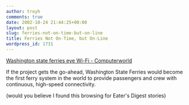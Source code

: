 ```yaml
---
author: troyh
comments: true
date: 2002-10-24 21:44:25+00:00
layout: post
slug: ferries-not-on-time-but-on-line
title: Ferries Not On-Time, but On-Line
wordpress_id: 1731
---
```


[Washington state ferries eye Wi-Fi - Computerworld](http://www.computerworld.com/mobiletopics/mobile/story/0,10801,75361,00.html)

If the project gets the go-ahead, Washington State Ferries would become the first ferry system in the world to provide passengers and crew with continuous, high-speed  connectivity.

(would you believe I found this browsing for Eater's Digest stories)
